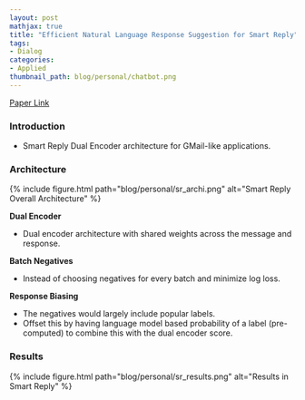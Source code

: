 ```yaml
---
layout: post
mathjax: true
title: "Efficient Natural Language Response Suggestion for Smart Reply"
tags:
- Dialog
categories:
- Applied
thumbnail_path: blog/personal/chatbot.png
---
```


[Paper Link](https://arxiv.org/pdf/1705.00652.pdf)

### Introduction

- Smart Reply Dual Encoder architecture for GMail-like applications.

### Architecture

{% include figure.html path="blog/personal/sr_archi.png" alt="Smart Reply Overall Architecture" %}

**Dual Encoder**

- Dual encoder architecture with shared weights across the message and response.

**Batch Negatives**

- Instead of choosing negatives for every batch and minimize log loss.

**Response Biasing**

- The negatives would largely include popular labels.
- Offset this by having language model based probability of a label (pre-computed) to combine this with the dual encoder score.

### Results

{% include figure.html path="blog/personal/sr_results.png" alt="Results in Smart Reply" %}
